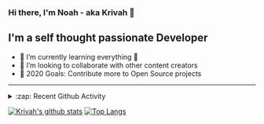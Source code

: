 ### Hi there, I'm Noah - aka Krivah 👋

## I'm a self thought passionate Developer

- 🌱 I’m currently learning everything 🤣
- 👯 I’m looking to collaborate with other content creators
- 🥅 2020 Goals: Contribute more to Open Source projects

---

<details>
  <summary>:zap: Recent Github Activity</summary>
  
<!--START_SECTION:activity-->
1. 🎉 Merged PR [#25](https://github.com/krivahtoo/telechat/pull/25) in [krivahtoo/telechat](https://github.com/krivahtoo/telechat)
2. 🗣 Commented on [#25](https://github.com/krivahtoo/telechat/issues/25) in [krivahtoo/telechat](https://github.com/krivahtoo/telechat)
3. 🎉 Merged PR [#24](https://github.com/krivahtoo/telechat/pull/24) in [krivahtoo/telechat](https://github.com/krivahtoo/telechat)
4. 🎉 Merged PR [#22](https://github.com/krivahtoo/telechat/pull/22) in [krivahtoo/telechat](https://github.com/krivahtoo/telechat)
5. 🎉 Merged PR [#6](https://github.com/krivahtoo/telechat/pull/6) in [krivahtoo/telechat](https://github.com/krivahtoo/telechat)
<!--END_SECTION:activity-->

</details>


  [![Krivah's github stats](https://github-readme-stats.vercel.app/api?username=krivahtoo&count_private=true)](https://github.com/anuraghazra/github-readme-stats)
  [![Top Langs](https://github-readme-stats.vercel.app/api/top-langs/?username=krivahtoo&layout=compact&langs_count=10)](https://github.com/anuraghazra/github-readme-stats)


